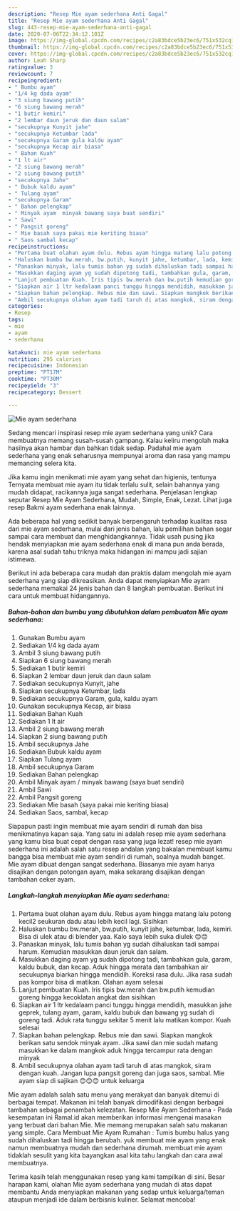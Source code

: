 ```yaml
---
description: "Resep Mie ayam sederhana Anti Gagal"
title: "Resep Mie ayam sederhana Anti Gagal"
slug: 443-resep-mie-ayam-sederhana-anti-gagal
date: 2020-07-06T22:34:12.101Z
image: https://img-global.cpcdn.com/recipes/c2a83bdce5b23ec6/751x532cq70/mie-ayam-sederhana-foto-resep-utama.jpg
thumbnail: https://img-global.cpcdn.com/recipes/c2a83bdce5b23ec6/751x532cq70/mie-ayam-sederhana-foto-resep-utama.jpg
cover: https://img-global.cpcdn.com/recipes/c2a83bdce5b23ec6/751x532cq70/mie-ayam-sederhana-foto-resep-utama.jpg
author: Leah Sharp
ratingvalue: 3
reviewcount: 7
recipeingredient:
- " Bumbu ayam"
- "1/4 kg dada ayam"
- "3 siung bawang putih"
- "6 siung bawang merah"
- "1 butir kemiri"
- "2 lembar daun jeruk dan daun salam"
- "secukupnya Kunyit jahe"
- "secukupnya Ketumbar lada"
- "secukupnya Garam gula kaldu ayam"
- "secukupnya Kecap air biasa"
- " Bahan Kuah"
- "1 lt air"
- "2 siung bawang merah"
- "2 siung bawang putih"
- "secukupnya Jahe"
- " Bubuk kaldu ayam"
- " Tulang ayam"
- "secukupnya Garam"
- " Bahan pelengkap"
- " Minyak ayam  minyak bawang saya buat sendiri"
- " Sawi"
- " Pangsit goreng"
- " Mie basah saya pakai mie keriting biasa"
- " Saos sambal kecap"
recipeinstructions:
- "Pertama buat olahan ayam dulu. Rebus ayam hingga matang lalu potong kecil2 seukuran dadu atau lebih kecil lagi. Sisihkan"
- "Haluskan bumbu bw.merah, bw.putih, kunyit jahe, ketumbar, lada, kemiri. Bisa di ulek atau di blender yaa. Kalo saya lebih suka diulek 😊😊"
- "Panaskan minyak, lalu tumis bahan yg sudah dihaluskan tadi sampai harum. Kemudian masukkan daun jeruk dan salam."
- "Masukkan daging ayam yg sudah dipotong tadi, tambahkan gula, garam, kaldu bubuk, dan kecap. Aduk hingga merata dan tambahkan air secukupnya biarkan hingga mendidih. Koreksi rasa dulu. Jika rasa sudah pas kompor bisa di matikan. Olahan ayam selesai"
- "Lanjut pembuatan Kuah. Iris tipis bw.merah dan bw.putih kemudian goreng hingga kecoklatan angkat dan sisihkan"
- "Siapkan air 1 ltr kedalaam panci tunggu hingga mendidih, masukkan jahe geprek, tulang ayam, garam, kaldu bubuk dan bawang yg sudah di goreng tadi. Aduk rata tunggu sekitar 5 menit lalu matikan kompor. Kuah selesai"
- "Siapkan bahan pelengkap. Rebus mie dan sawi. Siapkan mangkok berikan satu sendok minyak ayam. Jika sawi dan mie sudah matang masukkan ke dalam mangkok aduk hingga tercampur rata dengan minyak"
- "Ambil secukupnya olahan ayam tadi taruh di atas mangkok, siram dengan kuah. Jangan lupa pangsit goreng dan juga saos, sambal. Mie ayam siap di sajikan 😊😊😊 untuk keluarga"
categories:
- Resep
tags:
- mie
- ayam
- sederhana

katakunci: mie ayam sederhana 
nutrition: 295 calories
recipecuisine: Indonesian
preptime: "PT17M"
cooktime: "PT30M"
recipeyield: "3"
recipecategory: Dessert

---
```



![Mie ayam sederhana](https://img-global.cpcdn.com/recipes/c2a83bdce5b23ec6/751x532cq70/mie-ayam-sederhana-foto-resep-utama.jpg)

Sedang mencari inspirasi resep mie ayam sederhana yang unik? Cara membuatnya memang susah-susah gampang. Kalau keliru mengolah maka hasilnya akan hambar dan bahkan tidak sedap. Padahal mie ayam sederhana yang enak seharusnya mempunyai aroma dan rasa yang mampu memancing selera kita.

Jika kamu ingin menikmati mie ayam yang sehat dan higienis, tentunya Ternyata membuat mie ayam itu tidak terlalu sulit, selain bahannya yang mudah didapat, racikannya juga sangat sederhana. Penjelasan lengkap seputar Resep Mie Ayam Sederhana, Mudah, Simple, Enak, Lezat. Lihat juga resep Bakmi ayam sederhana enak lainnya.

Ada beberapa hal yang sedikit banyak berpengaruh terhadap kualitas rasa dari mie ayam sederhana, mulai dari jenis bahan, lalu pemilihan bahan segar sampai cara membuat dan menghidangkannya. Tidak usah pusing jika hendak menyiapkan mie ayam sederhana enak di mana pun anda berada, karena asal sudah tahu triknya maka hidangan ini mampu jadi sajian istimewa.


Berikut ini ada beberapa cara mudah dan praktis dalam mengolah mie ayam sederhana yang siap dikreasikan. Anda dapat menyiapkan Mie ayam sederhana memakai 24 jenis bahan dan 8 langkah pembuatan. Berikut ini cara untuk membuat hidangannya.

<!--inarticleads1-->

##### Bahan-bahan dan bumbu yang dibutuhkan dalam pembuatan Mie ayam sederhana:

1. Gunakan  Bumbu ayam
1. Sediakan 1/4 kg dada ayam
1. Ambil 3 siung bawang putih
1. Siapkan 6 siung bawang merah
1. Sediakan 1 butir kemiri
1. Siapkan 2 lembar daun jeruk dan daun salam
1. Sediakan secukupnya Kunyit, jahe
1. Siapkan secukupnya Ketumbar, lada
1. Sediakan secukupnya Garam, gula, kaldu ayam
1. Gunakan secukupnya Kecap, air biasa
1. Sediakan  Bahan Kuah
1. Sediakan 1 lt air
1. Ambil 2 siung bawang merah
1. Siapkan 2 siung bawang putih
1. Ambil secukupnya Jahe
1. Sediakan  Bubuk kaldu ayam
1. Siapkan  Tulang ayam
1. Ambil secukupnya Garam
1. Sediakan  Bahan pelengkap
1. Ambil  Minyak ayam / minyak bawang (saya buat sendiri)
1. Ambil  Sawi
1. Ambil  Pangsit goreng
1. Sediakan  Mie basah (saya pakai mie keriting biasa)
1. Sediakan  Saos, sambal, kecap


Siapapun pasti ingin membuat mie ayam sendiri di rumah dan bisa menikmatinya kapan saja. Yang satu ini adalah resep mie ayam sederhana yang kamu bisa buat cepat dengan rasa yang juga lezat! resep mie ayam sederhana ini adalah salah satu resep andalan yang bakalan membuat kamu bangga bisa membuat mie ayam sendiri di rumah, soalnya mudah banget. Mie ayam dibuat dengan sangat sederhana. Biasanya mie ayam hanya disajikan dengan potongan ayam, maka sekarang disajikan dengan tambahan ceker ayam. 

<!--inarticleads2-->

##### Langkah-langkah menyiapkan Mie ayam sederhana:

1. Pertama buat olahan ayam dulu. Rebus ayam hingga matang lalu potong kecil2 seukuran dadu atau lebih kecil lagi. Sisihkan
1. Haluskan bumbu bw.merah, bw.putih, kunyit jahe, ketumbar, lada, kemiri. Bisa di ulek atau di blender yaa. Kalo saya lebih suka diulek 😊😊
1. Panaskan minyak, lalu tumis bahan yg sudah dihaluskan tadi sampai harum. Kemudian masukkan daun jeruk dan salam.
1. Masukkan daging ayam yg sudah dipotong tadi, tambahkan gula, garam, kaldu bubuk, dan kecap. Aduk hingga merata dan tambahkan air secukupnya biarkan hingga mendidih. Koreksi rasa dulu. Jika rasa sudah pas kompor bisa di matikan. Olahan ayam selesai
1. Lanjut pembuatan Kuah. Iris tipis bw.merah dan bw.putih kemudian goreng hingga kecoklatan angkat dan sisihkan
1. Siapkan air 1 ltr kedalaam panci tunggu hingga mendidih, masukkan jahe geprek, tulang ayam, garam, kaldu bubuk dan bawang yg sudah di goreng tadi. Aduk rata tunggu sekitar 5 menit lalu matikan kompor. Kuah selesai
1. Siapkan bahan pelengkap. Rebus mie dan sawi. Siapkan mangkok berikan satu sendok minyak ayam. Jika sawi dan mie sudah matang masukkan ke dalam mangkok aduk hingga tercampur rata dengan minyak
1. Ambil secukupnya olahan ayam tadi taruh di atas mangkok, siram dengan kuah. Jangan lupa pangsit goreng dan juga saos, sambal. Mie ayam siap di sajikan 😊😊😊 untuk keluarga


Mie ayam adalah salah satu menu yang merakyat dan banyak ditemui di berbagai tempat. Makanan ini telah banyak dimodifikasi dengan berbagai tambahan sebagai penambah kelezatan. Resep Mie Ayam Sederhana - Pada kesempatan ini Ramal.id akan memberikan informasi mengenai masakan yang terbuat dari bahan Mie. Mie memang merupakan salah satu makanan yang simple. Cara Membuat Mie Ayam Rumahan : Tumis bumbu halus yang sudah dihaluskan tadi hingga berubah. yuk membuat mie ayam yang enak namun membuatnya mudah dan sederhana dirumah. membuat mie ayam tidaklah sesulit yang kita bayangkan asal kita tahu langkah dan cara awal membuatnya. 

Terima kasih telah menggunakan resep yang kami tampilkan di sini. Besar harapan kami, olahan Mie ayam sederhana yang mudah di atas dapat membantu Anda menyiapkan makanan yang sedap untuk keluarga/teman ataupun menjadi ide dalam berbisnis kuliner. Selamat mencoba!
